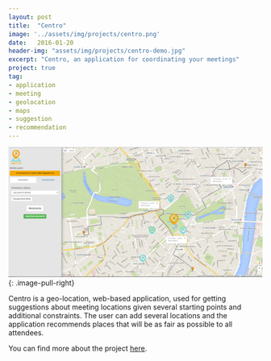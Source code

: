 ```yaml
---
layout: post
title:  "Centro"
image: '../assets/img/projects/centro.png'
date:   2016-01-20
header-img: "assets/img/projects/centro-demo.jpg"
excerpt: "Centro, an application for coordinating your meetings"
project: true
tag:
- application
- meeting
- geolocation
- maps
- suggestion
- recommendation
---
```


![Centro Image](../assets/img/projects/centro-demo.jpg)
{: .image-pull-right}

Centro is a geo-location, web-based application, used for getting suggestions about meeting locations given several starting points and additional constraints. The user can add several locations and the application recommends places that will be as fair as possible to all attendees.

You can find more about the project [here](https://github.com/dimosr/Centro).